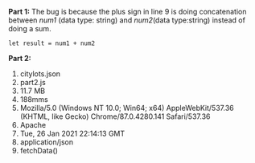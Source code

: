 **Part 1:**
The bug is because the plus sign in line 9 is doing concatenation between *num1* (data type: string) and *num2*(data type:string) instead of doing a sum.
```
let result = num1 + num2
```

**Part 2:**
1. citylots.json
2. part2.js
3. 11.7 MB
4. 188mms
5. Mozilla/5.0 (Windows NT 10.0; Win64; x64) AppleWebKit/537.36 (KHTML, like Gecko) Chrome/87.0.4280.141 Safari/537.36
6. Apache
7. Tue, 26 Jan 2021 22:14:13 GMT
8. application/json
9. fetchData()
